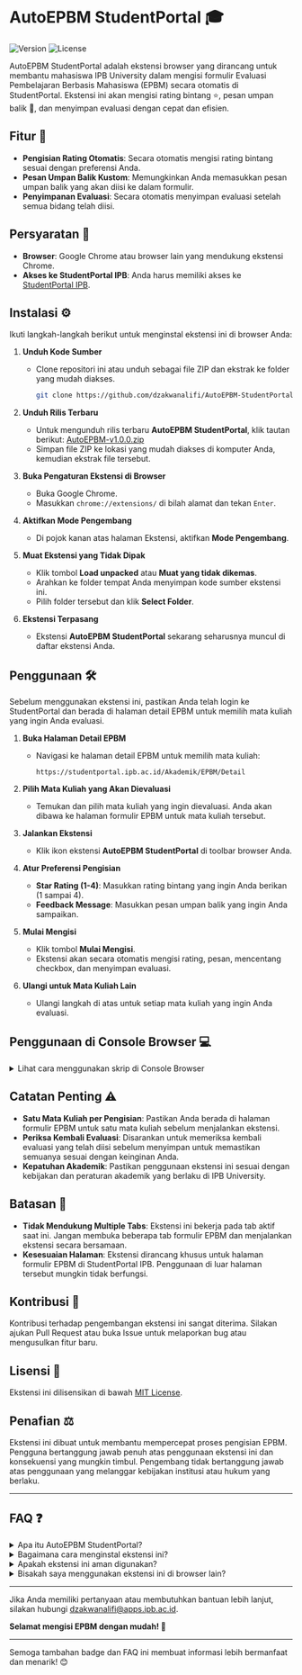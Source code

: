 # AutoEPBM StudentPortal 🎓

![Version](https://img.shields.io/badge/version-1.0.0-blue) ![License](https://img.shields.io/badge/license-MIT-green)

AutoEPBM StudentPortal adalah ekstensi browser yang dirancang untuk membantu mahasiswa IPB University dalam mengisi formulir Evaluasi Pembelajaran Berbasis Mahasiswa (EPBM) secara otomatis di StudentPortal. Ekstensi ini akan mengisi rating bintang ⭐, pesan umpan balik 💬, dan menyimpan evaluasi dengan cepat dan efisien.

## Fitur 🌟

- **Pengisian Rating Otomatis**: Secara otomatis mengisi rating bintang sesuai dengan preferensi Anda.
- **Pesan Umpan Balik Kustom**: Memungkinkan Anda memasukkan pesan umpan balik yang akan diisi ke dalam formulir.
- **Penyimpanan Evaluasi**: Secara otomatis menyimpan evaluasi setelah semua bidang telah diisi.

## Persyaratan 📝

- **Browser**: Google Chrome atau browser lain yang mendukung ekstensi Chrome.
- **Akses ke StudentPortal IPB**: Anda harus memiliki akses ke [StudentPortal IPB](https://studentportal.ipb.ac.id/Akademik/EPBM/Detail).

## Instalasi ⚙️

Ikuti langkah-langkah berikut untuk menginstal ekstensi ini di browser Anda:

1. **Unduh Kode Sumber**

   - Clone repositori ini atau unduh sebagai file ZIP dan ekstrak ke folder yang mudah diakses.
     ```bash
     git clone https://github.com/dzakwanalifi/AutoEPBM-StudentPortal.git
     ```

2. **Unduh Rilis Terbaru**

   - Untuk mengunduh rilis terbaru **AutoEPBM StudentPortal**, klik tautan berikut: [AutoEPBM-v1.0.0.zip](https://github.com/dzakwanalifi/AutoEPBM-StudentPortal/releases/download/v1.0.0/AutoEPBM-v1.0.0.zip)
   - Simpan file ZIP ke lokasi yang mudah diakses di komputer Anda, kemudian ekstrak file tersebut.

3. **Buka Pengaturan Ekstensi di Browser**

   - Buka Google Chrome.
   - Masukkan `chrome://extensions/` di bilah alamat dan tekan `Enter`.

4. **Aktifkan Mode Pengembang**

   - Di pojok kanan atas halaman Ekstensi, aktifkan **Mode Pengembang**.

5. **Muat Ekstensi yang Tidak Dipak**

   - Klik tombol **Load unpacked** atau **Muat yang tidak dikemas**.
   - Arahkan ke folder tempat Anda menyimpan kode sumber ekstensi ini.
   - Pilih folder tersebut dan klik **Select Folder**.

6. **Ekstensi Terpasang**

   - Ekstensi **AutoEPBM StudentPortal** sekarang seharusnya muncul di daftar ekstensi Anda.

## Penggunaan 🛠️

Sebelum menggunakan ekstensi ini, pastikan Anda telah login ke StudentPortal dan berada di halaman detail EPBM untuk memilih mata kuliah yang ingin Anda evaluasi.

1. **Buka Halaman Detail EPBM**

   - Navigasi ke halaman detail EPBM untuk memilih mata kuliah:
     ```
     https://studentportal.ipb.ac.id/Akademik/EPBM/Detail
     ```

2. **Pilih Mata Kuliah yang Akan Dievaluasi**

   - Temukan dan pilih mata kuliah yang ingin dievaluasi. Anda akan dibawa ke halaman formulir EPBM untuk mata kuliah tersebut.

3. **Jalankan Ekstensi**

   - Klik ikon ekstensi **AutoEPBM StudentPortal** di toolbar browser Anda.

4. **Atur Preferensi Pengisian**

   - **Star Rating (1-4)**: Masukkan rating bintang yang ingin Anda berikan (1 sampai 4).
   - **Feedback Message**: Masukkan pesan umpan balik yang ingin Anda sampaikan.

5. **Mulai Mengisi**

   - Klik tombol **Mulai Mengisi**.
   - Ekstensi akan secara otomatis mengisi rating, pesan, mencentang checkbox, dan menyimpan evaluasi.

6. **Ulangi untuk Mata Kuliah Lain**

   - Ulangi langkah di atas untuk setiap mata kuliah yang ingin Anda evaluasi.

## Penggunaan di Console Browser 💻

<details>
  <summary>Lihat cara menggunakan skrip di Console Browser</summary>

   Selain menggunakan ekstensi, Anda juga dapat menjalankan skrip ini secara langsung dari console browser untuk mengisi EPBM secara otomatis. Berikut adalah langkah-langkah penggunaannya:

   1. **Buka Halaman Formulir EPBM**

      - Buka halaman detail EPBM untuk mata kuliah yang akan dievaluasi:
      ```
      https://studentportal.ipb.ac.id/Akademik/EPBM/Detail
      ```

   2. **Buka Developer Tools (Console)**

      - Tekan `F12` atau `Ctrl+Shift+I` untuk membuka Developer Tools di browser Anda, lalu klik tab **Console**.

   3. **Aktifkan Opsi Allow Pasting**

      - Sebelum menempelkan kode, pastikan opsi **"Allow Pasting"** aktif di console browser. Ini bisa diaktifkan dengan klik kanan di area console dan memilih opsi tersebut, atau langsung menempelkan kode jika tidak ada larangan. Anda juga bisa cukup mengetikkan `allow pasting` di console dan tekan `Enter`.

   4. **Salin dan Tempel Kode di Console**

      - Salin blok kode berikut ini dan tempelkan di console browser:
      ```javascript
      (function fillEvaluationForm(starRating = 4, message = "Terima kasih atas ilmu dan pengajarannya") {
         console.log("Filling evaluation form...");

         const successMessage = document.querySelector('.card.bg-success.text-white');
         if (successMessage) {
            console.log("Evaluation already completed. Stopping the process.");
            return;
         }

         const nextButton = document.querySelector('button.btn.btn-primary');
         if (!nextButton) {
            console.log("No action buttons found. Stopping the process.");
            return;
         }

         if (nextButton.textContent.includes("Selanjutnya")) {
            console.log("Found 'Selanjutnya' button, filling stars...");
            fillStarsAndProceed(starRating, message);
         } else if (nextButton.textContent.includes("Simpan EPBM")) {
            console.log("Found 'Simpan EPBM' button, checking form...");
            fillFormAndSave(message);
         }

         function fillStarsAndProceed(starRating, message) {
            const nextButton = document.querySelector('button.btn.btn-primary');
            const ratingElements = document.querySelectorAll('output[role="slider"]');

            if (ratingElements.length > 0) {
                  let allStarsFilled = true;

                  ratingElements.forEach(rating => {
                     const stars = rating.querySelectorAll('span.b-rating-star');
                     if (stars.length >= starRating) {
                        for (let i = 0; i < starRating; i++) {
                              if (stars[i].classList.contains('b-rating-star-empty')) {
                                 stars[i].click();
                                 console.log(`Clicked star ${i + 1} for rating element.`);
                              }
                        }
                     }
                  });

                  ratingElements.forEach(rating => {
                     const stars = rating.querySelectorAll('span.b-rating-star');
                     if (stars[stars.length - 1].classList.contains('b-rating-star-empty')) {
                        allStarsFilled = false;
                     }
                  });

                  if (allStarsFilled) {
                     console.log("All stars filled. Proceeding to the next step.");
                     nextButton.click();

                     setTimeout(() => {
                        console.log("Waiting for new page to load...");
                        fillEvaluationForm(starRating, message);
                     }, 1000);
                  } else {
                     console.log("Not all stars filled yet. Retrying...");
                     setTimeout(() => fillStarsAndProceed(starRating, message), 500);
                  }
            } else {
                  console.log("No star ratings found. Filling the textarea directly.");
                  fillTextareaAndProceed(nextButton, message);
            }
         }

         function fillTextareaAndProceed(nextButton, message) {
            const textareas = document.querySelectorAll('textarea.form-control');
            if (textareas.length > 0) {
                  textareas.forEach((textarea, index) => {
                     console.log(`Filling textarea ${index + 1}`);
                     textarea.value = message;
                     textarea.dispatchEvent(new Event('input', { bubbles: true }));
                  });
                  console.log("All textareas filled.");
            } else {
                  console.log("No textarea found. Stopping the script.");
                  return;
            }

            nextButton.click();
            console.log("Clicked 'Selanjutnya' button.");

            setTimeout(() => {
                  console.log("Waiting for new page to load...");
                  fillEvaluationForm(starRating, message);
            }, 1000);
         }

         function fillFormAndSave(message) {
            const textareas = document.querySelectorAll('textarea.form-control');
            const checkbox = document.querySelector('input[type="checkbox"].mr-3');

            let isFormFilled = false;

            if (textareas.length > 0) {
                  textareas.forEach((textarea, index) => {
                     if (textarea.value.trim() === "") {
                        console.log(`Filling textarea ${index + 1}`);
                        textarea.value = message;
                        textarea.dispatchEvent(new Event('input', { bubbles: true }));
                     }

                     if (textarea.value.trim() !== "") {
                        isFormFilled = true;
                     } else {
                        isFormFilled = false;
                     }
                  });
            } else {
                  console.log("No textarea found. Cannot save.");
                  return;
            }

            if (isFormFilled) {
                  if (checkbox && !checkbox.checked) {
                     checkbox.click();
                     console.log("Checkbox checked.");
                  } else if (checkbox && checkbox.checked) {
                     console.log("Checkbox already checked.");
                  } else {
                     console.log("No checkbox found.");
                  }

                  if (checkbox && checkbox.checked) {
                     const saveButton = document.querySelector('button.btn.btn-primary');
                     if (saveButton && saveButton.textContent.includes("Simpan EPBM")) {
                        saveButton.click();
                        console.log("Clicked 'Simpan EPBM' button.");

                        setTimeout(() => {
                              const successNotification = document.querySelector('.card.bg-success.text-white');
                              if (successNotification) {
                                 console.log("Simpan EPBM successful. Stopping the process.");
                                 return;
                              } else {
                                 console.log("No success notification found.");
                              }
                        }, 1000);
                     } else {
                        console.log("No 'Simpan EPBM' button found.");
                     }
                  } else {
                     console.log("Checkbox is not checked. Cannot proceed to save.");
                  }
            } else {
                  console.log("Form is not filled. Checkbox will not be checked.");
            }
         }
      })(4, "Terima kasih atas ilmu dan pengajarannya");

      ```
      - Gantilah parameter `starRating` dan `message` sesuai keinginan Anda.

   5. **Tunggu Proses Berjalan**

      - Skrip akan mulai mengisi formulir EPBM secara otomatis, termasuk memilih rating bintang ⭐ dan mengisi pesan umpan balik 💬. Pastikan untuk memeriksa kembali formulir sebelum menyimpannya.

</details>

## Catatan Penting ⚠️

- **Satu Mata Kuliah per Pengisian**: Pastikan Anda berada di halaman formulir EPBM untuk satu mata kuliah sebelum menjalankan ekstensi.
- **Periksa Kembali Evaluasi**: Disarankan untuk memeriksa kembali evaluasi yang telah diisi sebelum menyimpan untuk memastikan semuanya sesuai dengan keinginan Anda.
- **Kepatuhan Akademik**: Pastikan penggunaan ekstensi ini sesuai dengan kebijakan dan peraturan akademik yang berlaku di IPB University.

## Batasan 🚫

- **Tidak Mendukung Multiple Tabs**: Ekstensi ini bekerja pada tab aktif saat ini. Jangan membuka beberapa tab formulir EPBM dan menjalankan ekstensi secara bersamaan.
- **Kesesuaian Halaman**: Ekstensi dirancang khusus untuk halaman formulir EPBM di StudentPortal IPB. Penggunaan di luar halaman tersebut mungkin tidak berfungsi.

## Kontribusi 🤝

Kontribusi terhadap pengembangan ekstensi ini sangat diterima. Silakan ajukan Pull Request atau buka Issue untuk melaporkan bug atau mengusulkan fitur baru.

## Lisensi 📄

Ekstensi ini dilisensikan di bawah [MIT License](LICENSE).

## Penafian ⚖️

Ekstensi ini dibuat untuk membantu mempercepat proses pengisian EPBM. Pengguna bertanggung jawab penuh atas penggunaan ekstensi ini dan konsekuensi yang mungkin timbul. Pengembang tidak bertanggung jawab atas penggunaan yang melanggar kebijakan institusi atau hukum yang berlaku.

---

## FAQ ❓

<details>
  <summary>Apa itu AutoEPBM StudentPortal?</summary>
  AutoEPBM StudentPortal adalah ekstensi yang membantu mahasiswa IPB University untuk mengisi formulir EPBM secara otomatis.
</details>

<details>
  <summary>Bagaimana cara menginstal ekstensi ini?</summary>
  Ikuti langkah-langkah yang tertera di bagian Instalasi untuk menginstal ekstensi di browser Anda.
</details>

<details>
  <summary>Apakah ekstensi ini aman digunakan?</summary>
  Ya, ekstensi ini dirancang untuk mematuhi kebijakan akademik IPB University, tetapi selalu disarankan untuk memeriksa kembali evaluasi yang telah diisi.
</details>

<details>
  <summary>Bisakah saya menggunakan ekstensi ini di browser lain?</summary>
  Ekstensi ini didesain untuk Google Chrome dan browser yang mendukung ekstensi Chrome. 
</details>

---

Jika Anda memiliki pertanyaan atau membutuhkan bantuan lebih lanjut, silakan hubungi [dzakwanalifi@apps.ipb.ac.id](mailto:dzakwanalifi@apps.ipb.ac.id).

**Selamat mengisi EPBM dengan mudah! 🎉**

---

Semoga tambahan badge dan FAQ ini membuat informasi lebih bermanfaat dan menarik! 😊